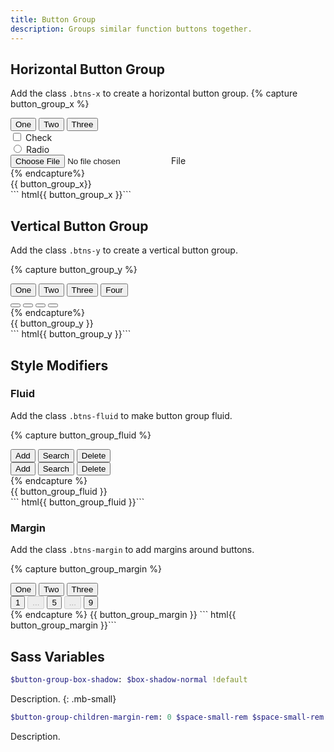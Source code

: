 ```yaml
---
title: Button Group
description: Groups similar function buttons together.
---
```



## Horizontal Button Group

Add the class `.btns-x` to create a horizontal button group.
{% capture button_group_x %}
<div class="btns-x">
  <button class="btn btn-primary">One</button>
  <button class="btn btn-primary">Two</button>
  <button class="btn btn-primary">Three</button>
</div>
<div class="btns-x">
  <div class="btn-check btn-hollow-primary">
    <input type="checkbox">
    <label>Check</label>
  </div>
  <div class="btn-radio btn-hollow-primary">
    <input type="radio">
    <label>Radio</label>
  </div>
  <div class="btn-file btn-hollow-primary">
    <input type="file">
    <label>File</label>
  </div>
</div>
{% endcapture%}
<div class="button-example">
  {{ button_group_x}}  
</div>
``` html{{ button_group_x }}```



## Vertical Button Group

Add the class `.btns-y` to create a vertical button group.

{% capture button_group_y %}
<div class="btns-y">
  <button class="btn btn-ico-left btn-hollow-secondary">One <i class="ico ico-plus"></i></button>
  <button class="btn btn-ico-left btn-hollow-secondary">Two <i class="ico ico-cross"></i></button>
  <button class="btn btn-ico-left btn-hollow-secondary">Three <i class="ico ico-search"></i></button>
  <button class="btn btn-ico-left btn-hollow-secondary">Four <i class="ico ico-menu"></i></button>
</div>
<div class="btns-y">
  <button class="btn btn-ico btn-primary"><i class="ico ico-up"></i></button>
  <button class="btn btn-ico btn-primary"><i class="ico ico-right"></i></button>
  <button class="btn btn-ico btn-primary"><i class="ico ico-down"></i></button>
  <button class="btn btn-ico btn-primary"><i class="ico ico-left"></i></button>
</div>
{% endcapture%}
<div class="button-example">
  {{ button_group_y }}
</div>
``` html{{ button_group_y }}```


## Style Modifiers

### Fluid
Add the class `.btns-fluid` to make button group fluid.

{% capture button_group_fluid %}
<div class="btns-x btns-fluid">
  <button class="btn btn-ico-top btn-primary">Add <i class="ico ico-plus"></i></button>
  <button class="btn btn-ico-top btn-primary">Search <i class="ico ico-search"></i></button>
  <button class="btn btn-ico-top btn-primary">Delete <i class="ico ico-cross"></i></button>
</div>
<div class="btns-y btns-fluid">
  <button class="btn btn-ico-left btn-hollow-secondary">Add <i class="ico ico-plus"></i></button>
  <button class="btn btn-ico-left btn-hollow-secondary">Search <i class="ico ico-search"></i></button>
  <button class="btn btn-ico-left btn-hollow-secondary">Delete <i class="ico ico-cross"></i></button>
</div>
{% endcapture %}
<div class="button-example">
  {{ button_group_fluid }}
</div>
``` html{{ button_group_fluid }}```


### Margin
Add the class `.btns-margin` to add margins around buttons.

{% capture button_group_margin %}
<div class="btns-y btns-margin">
  <button class="btn btn-hollow-primary">One</button>
  <button class="btn btn-hollow-primary">Two</button>
  <button class="btn btn-hollow-primary">Three</button>
</div>
<div class="btns-x btns-margin">
  <button class="btn btn-hollow-secondary">1</button>
  <button class="btn btn-hollow-secondary" disabled>...</button>
  <button class="btn btn-dark">5</button>
  <button class="btn btn-hollow-secondary" disabled>...</button>
  <button class="btn btn-hollow-secondary">9</button>
</div>
{% endcapture %}
{{ button_group_margin }}
``` html{{ button_group_margin }}```


## Sass Variables

``` sass
$button-group-box-shadow: $box-shadow-normal !default
```
Description.
{: .mb-small}

``` sass
$button-group-children-margin-rem: 0 $space-small-rem $space-small-rem 0 !default
```
Description.